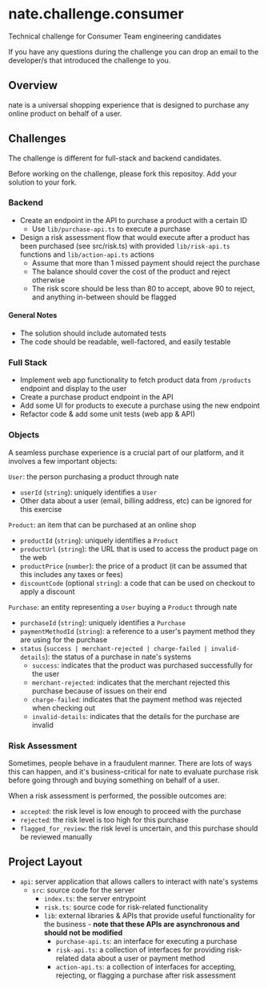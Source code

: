 # nate.challenge.consumer

Technical challenge for Consumer Team engineering candidates

If you have any questions during the challenge you can drop an email to the developer/s that introduced the challenge to you.

## Overview

nate is a universal shopping experience that is designed to purchase any online product on behalf of a user.

## Challenges

The challenge is different for full-stack and backend candidates.

Before working on the challenge, please fork this repositoy. Add your solution to your fork.

### Backend

- Create an endpoint in the API to purchase a product with a certain ID
  - Use `lib/purchase-api.ts` to execute a purchase
- Design a risk assessment flow that would execute after a product has been purchased (see src/risk.ts) with provided `lib/risk-api.ts` functions and `lib/action-api.ts` actions
  - Assume that more than 1 missed payment should reject the purchase
  - The balance should cover the cost of the product and reject otherwise
  - The risk score should be less than 80 to accept, above 90 to reject, and anything in-between should be flagged

#### General Notes

- The solution should include automated tests
- The code should be readable, well-factored, and easily testable

### Full Stack

- Implement web app functionality to fetch product data from `/products` endpoint and display to the user
- Create a purchase product endpoint in the API
- Add some UI for products to execute a purchase using the new endpoint
- Refactor code & add some unit tests (web app & API)

### Objects

A seamless purchase experience is a crucial part of our platform, and it involves a few important objects:

`User`: the person purchasing a product through nate

- `userId` (`string`): uniquely identifies a `User`
- Other data about a user (email, billing address, etc) can be ignored for this exercise

`Product`: an item that can be purchased at an online shop

- `productId` (`string`): uniquely identifies a `Product`
- `productUrl` (`string`): the URL that is used to access the product page on the web
- `productPrice` (`number`): the price of a product (it can be assumed that this includes any taxes or fees)
- `discountCode` (optional `string`): a code that can be used on checkout to apply a discount

`Purchase`: an entity representing a `User` buying a `Product` through nate

- `purchaseId` (`string`): uniquely identifies a `Purchase`
- `paymentMethodId` (`string`): a reference to a user's payment method they are using for the purchase
- `status` (`success | merchant-rejected | charge-failed | invalid-details`): the status of a purchase in nate's systems
  - `success`: indicates that the product was purchased successfully for the user
  - `merchant-rejected`: indicates that the merchant rejected this purchase because of issues on their end
  - `charge-failed`: indicates that the payment method was rejected when checking out
  - `invalid-details`: indicates that the details for the purchase are invalid

### Risk Assessment

Sometimes, people behave in a fraudulent manner. There are lots of ways this can happen, and it's business-critical for nate to evaluate purchase risk before going through and buying something on behalf of a user.

When a risk assessment is performed, the possible outcomes are:

- `accepted`: the risk level is low enough to proceed with the purchase
- `rejected`: the risk level is too high for this purchase
- `flagged_for_review`: the risk level is uncertain, and this purchase should be reviewed manually

## Project Layout

- `api`: server application that allows callers to interact with nate's systems
  - `src`: source code for the server
    - `index.ts`: the server entrypoint
    - `risk.ts`: source code for risk-related functionality
    - `lib`: external libraries & APIs that provide useful functionality for the business - **note that these APIs are asynchronous and should not be modified**
      - `purchase-api.ts`: an interface for executing a purchase
      - `risk-api.ts`: a collection of interfaces for providing risk-related data about a user or payment method
      - `action-api.ts`: a collection of interfaces for accepting, rejecting, or flagging a purchase after risk assessment

